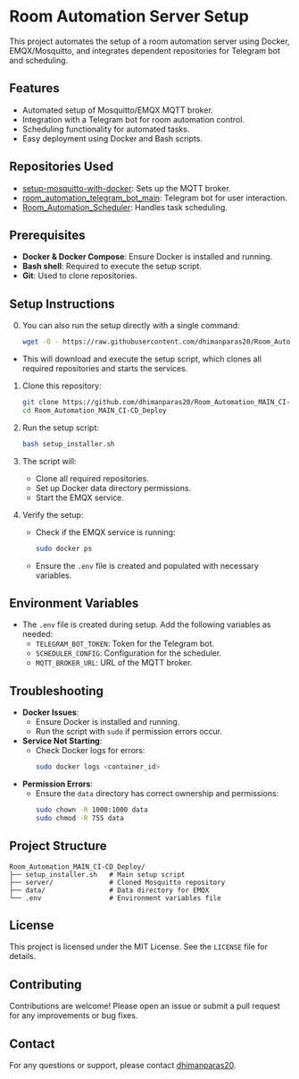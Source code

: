 # Room Automation Server Setup

This project automates the setup of a room automation server using Docker, EMQX/Mosquitto, and integrates dependent repositories for Telegram bot and scheduling.

## Features

- Automated setup of Mosquitto/EMQX MQTT broker.
- Integration with a Telegram bot for room automation control.
- Scheduling functionality for automated tasks.
- Easy deployment using Docker and Bash scripts.

## Repositories Used

- [setup-mosquitto-with-docker](https://github.com/dhimanparas20/setup-mosquitto-with-docker): Sets up the MQTT broker.
- [room_automation_telegram_bot_main](https://github.com/dhimanparas20/room_automation_telegram_bot_main): Telegram bot for user interaction.
- [Room_Automation_Scheduler](https://github.com/dhimanparas20/Room_Automation_Scheduler): Handles task scheduling.

## Prerequisites

- **Docker & Docker Compose**: Ensure Docker is installed and running.
- **Bash shell**: Required to execute the setup script.
- **Git**: Used to clone repositories.

## Setup Instructions

0. You can also run the setup directly with a single command:
    ```bash
    wget -O - https://raw.githubusercontent.com/dhimanparas20/Room_Automation_CI-CD_Deploy/refs/heads/main/setup_installer.sh | bash
    ```
- This will download and execute the setup script, which clones all required repositories and starts the services.

1. Clone this repository:
   ```bash
   git clone https://github.com/dhimanparas20/Room_Automation_MAIN_CI-CD_Deploy.git
   cd Room_Automation_MAIN_CI-CD_Deploy
   ```

2. Run the setup script:
   ```bash
   bash setup_installer.sh
   ```

3. The script will:
   - Clone all required repositories.
   - Set up Docker data directory permissions.
   - Start the EMQX service.

4. Verify the setup:
   - Check if the EMQX service is running:
     ```bash
     sudo docker ps
     ```
   - Ensure the `.env` file is created and populated with necessary variables.

## Environment Variables

- The `.env` file is created during setup. Add the following variables as needed:
  - `TELEGRAM_BOT_TOKEN`: Token for the Telegram bot.
  - `SCHEDULER_CONFIG`: Configuration for the scheduler.
  - `MQTT_BROKER_URL`: URL of the MQTT broker.

## Troubleshooting

- **Docker Issues**:
  - Ensure Docker is installed and running.
  - Run the script with `sudo` if permission errors occur.
- **Service Not Starting**:
  - Check Docker logs for errors:
    ```bash
    sudo docker logs <container_id>
    ```
- **Permission Errors**:
  - Ensure the `data` directory has correct ownership and permissions:
    ```bash
    sudo chown -R 1000:1000 data
    sudo chmod -R 755 data
    ```

## Project Structure

```
Room_Automation_MAIN_CI-CD_Deploy/
├── setup_installer.sh   # Main setup script
├── server/              # Cloned Mosquitto repository
├── data/                # Data directory for EMQX
└── .env                 # Environment variables file
```

## License

This project is licensed under the MIT License. See the `LICENSE` file for details.

## Contributing

Contributions are welcome! Please open an issue or submit a pull request for any improvements or bug fixes.

## Contact
For any questions or support, please contact [dhimanparas20](https://github.com/dhimanparas20).
